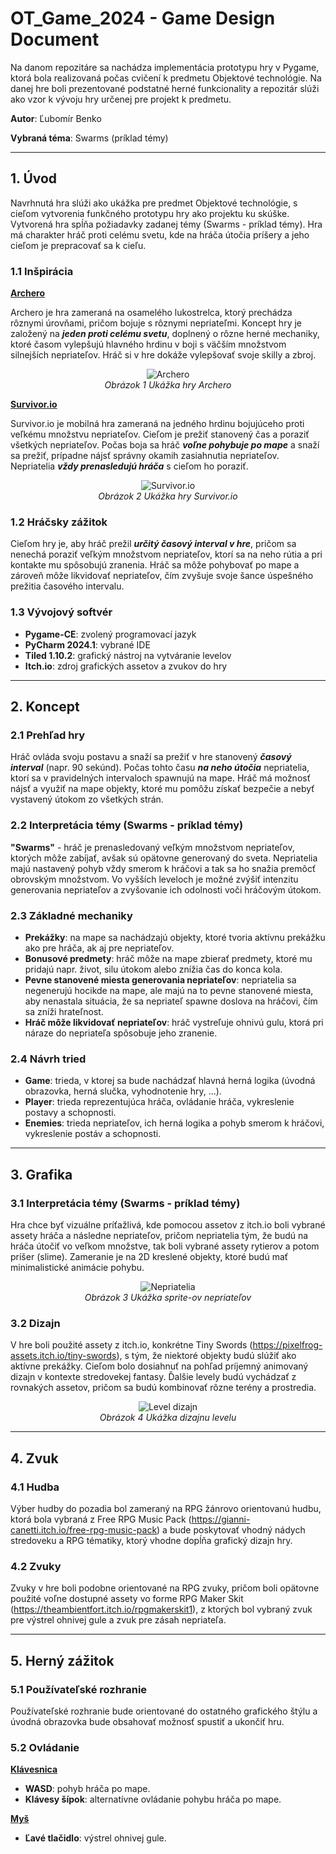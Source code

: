 # **OT_Game_2024 - Game Design Document**

Na danom repozitáre sa nachádza implementácia prototypu hry v Pygame, ktorá bola realizovaná počas cvičení k predmetu Objektové technológie. Na danej hre boli prezentované podstatné herné funkcionality a repozitár slúži ako vzor k vývoju hry určenej pre projekt k predmetu.

**Autor**: Ľubomír Benko

**Vybraná téma**: Swarms (príklad témy)

---
## **1. Úvod**
Navrhnutá hra slúži ako ukážka pre predmet Objektové technológie, s cieľom vytvorenia funkčného prototypu hry ako projektu ku skúške. Vytvorená hra spĺňa požiadavky zadanej témy (Swarms - príklad témy). Hra má charakter hráč proti celému svetu, kde na hráča útočia príšery a jeho cieľom je prepracovať sa k cieľu.

### **1.1 Inšpirácia**
<ins>**Archero**</ins>

Archero je hra zameraná na osamelého lukostrelca, ktorý prechádza rôznymi úrovňami, pričom bojuje s rôznymi nepriateľmi. Koncept hry je založený na ***jeden proti celému svetu***, doplnený o rôzne herné mechaniky, ktoré časom vylepšujú hlavného hrdinu v boji s väčším množstvom silnejších nepriateľov. Hráč si v hre dokáže vylepšovať svoje skilly a zbroj.

<p align="center">
  <img src="https://github.com/l-benko/OT_Game_2024/blob/main/archero.jpg" alt="Archero">
  <br>
  <em>Obrázok 1 Ukážka hry Archero</em>
</p>

<ins>**Survivor.io**</ins>

Survivor.io je mobilná hra zameraná na jedného hrdinu bojujúceho proti veľkému množstvu nepriateľov. Cieľom je prežiť stanovený čas a poraziť všetkých nepriateľov. Počas boja sa hráč ***voľne pohybuje po mape*** a snaží sa prežiť, prípadne nájsť správny okamih zasiahnutia nepriateľov. Nepriatelia ***vždy prenasledujú hráča*** s cieľom ho poraziť.

<p align="center">
  <img src="https://github.com/l-benko/OT_Game_2024/blob/main/survivor.jpg" alt="Survivor.io">
  <br>
  <em>Obrázok 2 Ukážka hry Survivor.io</em>
</p>

### **1.2 Hráčsky zážitok**
Cieľom hry je, aby hráč prežil ***určitý časový interval v hre***, pričom sa nenechá poraziť veľkým množstvom nepriateľov, ktorí sa na neho rútia a pri kontakte mu spôsobujú zranenia. Hráč sa môže pohybovať po mape a zároveň môže likvidovať nepriateľov, čím zvyšuje svoje šance úspešného prežitia časového intervalu.

### **1.3 Vývojový softvér**
- **Pygame-CE**: zvolený programovací jazyk 
- **PyCharm 2024.1**: vybrané IDE
- **Tiled 1.10.2**: grafický nástroj na vytváranie levelov
- **Itch.io**: zdroj grafických assetov a zvukov do hry

---
## **2. Koncept**

### **2.1 Prehľad hry**
Hráč ovláda svoju postavu a snaží sa prežiť v hre stanovený ***časový interval*** (napr. 90 sekúnd). Počas tohto času ***na neho útočia*** nepriatelia, ktorí sa v pravidelných intervaloch spawnujú na mape. Hráč má možnosť nájsť a využiť na mape objekty, ktoré mu pomôžu získať bezpečie a nebyť vystavený útokom zo všetkých strán.

### **2.2 Interpretácia témy (Swarms - príklad témy)**
**"Swarms"** - hráč je prenasledovaný veľkým množstvom nepriateľov, ktorých môže zabíjať, avšak sú opätovne generovaný do sveta. Nepriatelia majú nastavený pohyb vždy smerom k hráčovi a tak sa ho snažia premôcť obrovským množstvom. Vo vyšších leveloch je možné zvýšiť intenzitu generovania nepriateľov a zvyšovanie ich odolnosti voči hráčovým útokom.

### **2.3 Základné mechaniky**
- **Prekážky**: na mape sa nachádzajú objekty, ktoré tvoria aktívnu prekážku ako pre hráča, ak aj pre nepriateľov.
- **Bonusové predmety**: hráč môže na mape zbierať predmety, ktoré mu pridajú napr. život, silu útokom alebo znížia čas do konca kola.
- **Pevne stanovené miesta generovania nepriateľov**: nepriatelia sa negenerujú hocikde na mape, ale majú na to pevne stanovené miesta, aby nenastala situácia, že sa nepriateľ spawne doslova na hráčovi, čím sa zníži hrateľnost.
- **Hráč môže likvidovať nepriateľov**: hráč vystreľuje ohnivú gulu, ktorá pri náraze do nepriateľa spôsobuje jeho zranenie.

### **2.4 Návrh tried**
- **Game**: trieda, v ktorej sa bude nachádzať hlavná herná logika (úvodná obrazovka, herná slučka, vyhodnotenie hry, ...).
- **Player**: trieda reprezentujúca hráča, ovládanie hráča, vykreslenie postavy a schopnosti.
- **Enemies**: trieda nepriateľov, ich herná logika a pohyb smerom k hráčovi, vykreslenie postáv a schopnosti.

---
## **3. Grafika**

### **3.1 Interpretácia témy (Swarms - príklad témy)**
Hra chce byť vizuálne príťažlivá, kde pomocou assetov z itch.io boli vybrané assety hráča a následne nepriateľov, pričom nepriatelia tým, že budú na hráča útočiť vo veľkom množstve, tak boli vybrané assety rytierov a potom príšer (slime). Zameranie je na 2D kreslené objekty, ktoré budú mať minimalistické animácie pohybu.

<p align="center">
  <img src="https://github.com/l-benko/OT_Game_2024/blob/main/enemies.png" alt="Nepriatelia">
  <br>
  <em>Obrázok 3 Ukážka sprite-ov nepriateľov</em>
</p>

### **3.2 Dizajn**
V hre boli použité assety z itch.io, konkrétne Tiny Swords (https://pixelfrog-assets.itch.io/tiny-swords), s tým, že niektoré objekty budú slúžiť ako aktívne prekážky. Cieľom bolo dosiahnuť na pohľad príjemný animovaný dizajn v kontexte stredovekej fantasy. Ďalšie levely budú vychádzať z rovnakých assetov, pričom sa budú kombinovať rôzne terény a prostredia.

<p align="center">
  <img src="https://github.com/l-benko/OT_Game_2024/blob/main/level.png" alt="Level dizajn">
  <br>
  <em>Obrázok 4 Ukážka dizajnu levelu</em>
</p>

---
## **4. Zvuk**

### **4.1 Hudba**
Výber hudby do pozadia bol zameraný na RPG žánrovo orientovanú hudbu, ktorá bola vybraná z Free RPG Music Pack (https://gianni-canetti.itch.io/free-rpg-music-pack) a bude poskytovať vhodný nádych stredoveku a RPG tématiky, ktorý vhodne dopĺňa grafický dizajn hry.

### **4.2 Zvuky**
Zvuky v hre boli podobne orientované na RPG zvuky, pričom boli opätovne použité voľne dostupné assety vo forme RPG Maker Skit (https://theambientfort.itch.io/rpgmakerskit1), z ktorých bol vybraný zvuk pre výstrel ohnivej gule a zvuk pre zásah nepriateľa.

---
## **5. Herný zážitok**

### **5.1 Používateľské rozhranie**
Používateľské rozhranie bude orientované do ostatného grafického štýlu a úvodná obrazovka bude obsahovať možnosť spustiť a ukončiť hru.

### **5.2 Ovládanie**
<ins>**Klávesnica**</ins>
- **WASD**: pohyb hráča po mape.
- **Klávesy šípok**: alternatívne ovládanie pohybu hráča po mape.

<ins>**Myš**</ins> 
- **Ľavé tlačidlo**: výstrel ohnivej gule.
